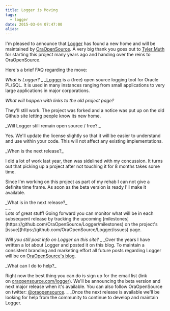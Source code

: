 ```yaml
---
title: Logger is Moving
tags:
  - logger
date: 2015-03-04 07:47:00
alias:
---
```


I'm pleased to announce that [Logger](http://www.oraopensource.com/logger/) has found a new home and will be maintained by [OraOpenSource](http://www.oraopensource.com/).&nbsp;A very big thank you goes out to [Tyler Muth](https://twitter.com/tmuth) for starting this project many years ago and handing over the reins to OraOpenSource.

Here's a brief FAQ regarding the move:

_What is Logger?_
_
_[Logger](http://www.oraopensource.com/logger/)&nbsp;is a (free) open source logging tool for Oracle PL/SQL. It is used in many instances ranging from small applications to very large applications in major corporations.

_What will happen with links to the old project page?_

They'll still work. The project was forked and a notice was put up on the old Github site letting people know its new home.
<div>
_Will Logger still remain open source / free?&nbsp;_

Yes. We'll update the license slightly so that it will be easier to understand and use within your code. This will not affect any existing implementations.</div><div>
</div><div>_When is the next release?_

I did a lot of work last year, then was sidelined with my concussion. It turns out that picking up a project after not touching it for 8 months takes some time.

Since I'm working on this project as part of my rehab I can not give a definite time frame. As soon as the beta version is ready I'll make it available.</div><div>
</div><div>_What is in the next release?_</div><div>_
_</div><div>Lots of great stuff! Going forward you can monitor what will be in each subsequent release by tracking the upcoming [milestones](https://github.com/OraOpenSource/Logger/milestones) on the project's [issue](https://github.com/OraOpenSource/Logger/issues) page.

_Will you still post info on Logger on this site?_
_
_Over the years I have written a lot about Logger and posted it on this blog. To maintain a consistent branding and marketing effort all future posts regarding Logger will be on [OraOpenSource's blog](http://www.oraopensource.com/blog/).</div><div>
</div><div>_What can I do to help?_

Right now the best thing you can do is sign up for the email list (link on&nbsp;[oraopensource.com/logger](http://www.oraopensource.com/logger/)). We'll be announcing the beta version and next major release when it's available. You can also follow OraOpenSource on twitter:&nbsp;[@oraopensource](https://twitter.com/oraopensource).
_
_Once the next release is available we'll be looking for help from the community to continue to develop and maintain Logger.</div>
